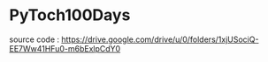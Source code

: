 # PyToch100Days

source code : https://drive.google.com/drive/u/0/folders/1xjUSociQ-EE7Ww41HFu0-m6bExlpCdY0
